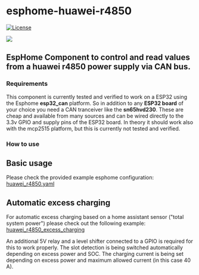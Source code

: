 # esphome-huawei-r4850

[![License][license-shield]](LICENSE)


<a href="https://www.buymeacoffee.com/mbsoftware"><img src="https://img.buymeacoffee.com/button-api/?text=Buy me a coffee&emoji=&slug=mbsoftware&button_colour=FFDD00&font_colour=000000&font_family=Cookie&outline_colour=000000&coffee_colour=ffffff" /></a>

## EspHome Component to control and read values from a huawei r4850 power supply via CAN bus.

### Requirements
This component is currently tested and verified to work on a ESP32 using the Esphome **esp32_can** platform. So in addition to any **ESP32 board** of your choice you need a CAN tranceiver like the **sn65hvd230**. These are cheap and available from many sources and can be wired directly to the 3.3v GPIO and supply pins of the ESP32 board.
In theory it should work also with the mcp2515 platform, but this is currently not tested and verified.

### How to use

## Basic usage
Please check the provided example esphome configuration:
[huawei_r4850.yaml](https://github.com/mb-software/esphome-huawei-r4850/blob/main/huawei_r4850.yaml)

## Automatic excess charging

For automatic excess charging based on a home assistant sensor ("total system power") please check out the following example:
[huawei_r4850_excess_charging](main/huawei_r4850_excess_charging.yaml)

An additional 5V relay and a level shifter connected to a GPIO is required for this to work properly. The slot detection is being switched automatically depending on excess power and SOC. The charging current is being set depending on excess power and maximum allowed current (in this case 40 A).

[license-shield]: https://img.shields.io/github/license/mb-software/homeassistant-powerbrain.svg?style=for-the-badge
